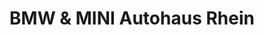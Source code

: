 ---
title: "BMW & MINI Autohaus Rhein"
url: /bayreuth/bmw-und-mini-autohaus-rhein/
shop: Autohaus
---